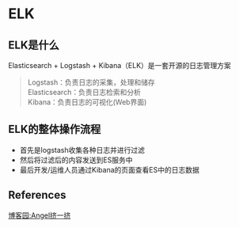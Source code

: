 # ELK 
## ELK是什么

Elasticsearch + Logstash + Kibana（ELK）是一套开源的日志管理方案
> Logstash：负责日志的采集，处理和储存  
Elasticsearch：负责日志检索和分析  
Kibana：负责日志的可视化(Web界面)

## ELK的整体操作流程

+ 首先是logstash收集各种日志并进行过滤
+ 然后将过滤后的内容发送到ES服务中
+ 最后开发/运维人员通过Kibana的页面查看ES中的日志数据

## References

[博客园:Angel挤一挤](cnblogs.com/sxdcgaq8080/p/10442696.html)
